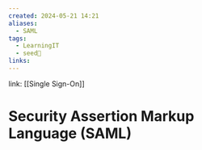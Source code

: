 ```yaml
---
created: 2024-05-21 14:21
aliases:
  - SAML
tags:
  - LearningIT
  - seed🌱
links:
---
```


link: [[Single Sign-On]]

#  Security Assertion Markup Language (SAML)                                                       


